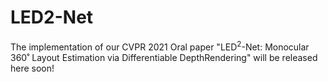 # LED2-Net

The implementation of our CVPR 2021 Oral paper "LED<sup>2</sup>-Net: Monocular 360˚ Layout Estimation via Differentiable DepthRendering" will be released here soon!
